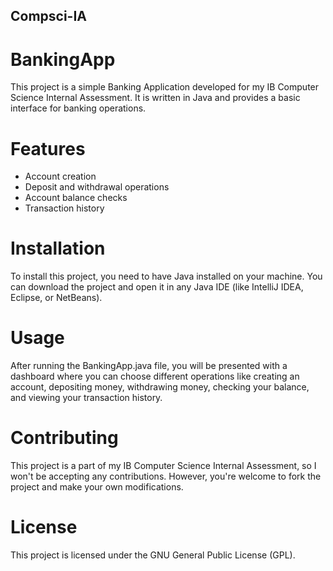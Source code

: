 ## Compsci-IA
 
# BankingApp

This project is a simple Banking Application developed for my IB Computer Science Internal Assessment. It is written in Java and provides a basic interface for banking operations.

# Features
- Account creation
- Deposit and withdrawal operations
- Account balance checks
- Transaction history

# Installation
To install this project, you need to have Java installed on your machine. You can download the project and open it in any Java IDE (like IntelliJ IDEA, Eclipse, or NetBeans).

# Usage
After running the BankingApp.java file, you will be presented with a dashboard where you can choose different operations like creating an account, depositing money, withdrawing money, checking your balance, and viewing your transaction history.

# Contributing
This project is a part of my IB Computer Science Internal Assessment, so I won't be accepting any contributions. However, you're welcome to fork the project and make your own modifications.

# License
This project is licensed under the GNU General Public License (GPL).
